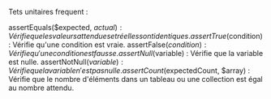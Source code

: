 Tets unitaires frequent :

assertEquals($expected, $actual) : Vérifie que les valeurs attendues et réelles sont identiques.
assertTrue($condition) : Vérifie qu'une condition est vraie.
assertFalse($condition) : Vérifie qu'une condition est fausse.
assertNull($variable) : Vérifie que la variable est nulle.
assertNotNull($variable) : Vérifie que la variable n'est pas nulle.
assertCount($expectedCount, $array) : Vérifie que le nombre d'éléments dans un tableau ou une collection est égal au nombre attendu.
